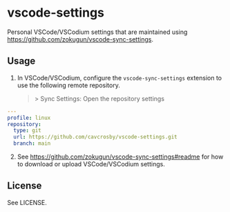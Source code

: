 # vscode-settings

Personal VSCode/VSCodium settings that are maintained using
https://github.com/zokugun/vscode-sync-settings.

## Usage

1. In VSCode/VSCodium, configure the `vscode-sync-settings` extension to use
the following remote repository.

   > &gt; Sync Settings: Open the repository settings

```yaml
---
profile: linux
repository:
  type: git
  url: https://github.com/cavcrosby/vscode-settings.git
  branch: main
```

2. See https://github.com/zokugun/vscode-sync-settings#readme for how to
download or upload VSCode/VSCodium settings.

## License

See LICENSE.
